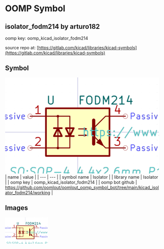 # OOMP Symbol  
## isolator_fodm214  by arturo182  
  
oomp key: oomp_kicad_isolator_fodm214  
  
source repo at: [https://gitlab.com/kicad/libraries/kicad-symbols](https://gitlab.com/kicad/libraries/kicad-symbols)  
## Symbol  
  
[![working.png](working_600.png)](working.png)  
| name | value | 
| --- | --- | 
| symbol name | Isolator | 
| library name | Isolator | 
| oomp key | oomp_kicad_isolator_fodm214 | 
| oomp bot github | https://github.com/oomlout/oomlout_oomp_symbol_bot/tree/main/kicad_isolator_fodm214/working | 
## Images  
  
[![working.png](working_140.png)](working.png)  
